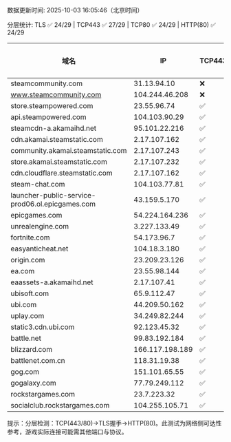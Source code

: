 数据更新时间: 2025-10-03 16:05:46（北京时间）

分层统计: TLS ✅ 24/29 | TCP443 ✅ 27/29 | TCP80 ✅ 24/29 | HTTP(80) ✅ 24/29

| 域名 | IP | TCP443 | TCP80 | TLS 握手 | HTTP(80) | 状态码 | 延迟(ms) |
|---|---|---|---|---|---|---|---|
| steamcommunity.com | 31.13.94.10 | ❌ | ❌ | ❌ | ❌ | - | 806.27 |
| www.steamcommunity.com | 104.244.46.208 | ❌ | ❌ | ❌ | ❌ | - | 805.3 |
| store.steampowered.com | 23.55.96.74 | ✅ | ❌ | ❌ | ❌ | - | 193.35 |
| api.steampowered.com | 104.103.90.29 | ✅ | ✅ | ✅ | ✅ | 404 | 614.43 |
| steamcdn-a.akamaihd.net | 95.101.22.216 | ✅ | ✅ | ✅ | ✅ | 200 | 437.84 |
| cdn.akamai.steamstatic.com | 2.17.107.162 | ✅ | ✅ | ✅ | ✅ | 200 | 531.79 |
| community.akamai.steamstatic.com | 2.17.107.243 | ✅ | ✅ | ✅ | ✅ | 403 | 339.17 |
| store.akamai.steamstatic.com | 2.17.107.232 | ✅ | ✅ | ✅ | ✅ | 403 | 359.17 |
| cdn.cloudflare.steamstatic.com | 2.17.107.162 | ✅ | ✅ | ✅ | ✅ | 200 | 317.15 |
| steam-chat.com | 104.103.77.81 | ✅ | ✅ | ✅ | ✅ | 302 | 508.73 |
| launcher-public-service-prod06.ol.epicgames.com | 43.159.5.170 | ✅ | ❌ | ✅ | ❌ | - | 802.12 |
| epicgames.com | 54.224.164.236 | ✅ | ✅ | ✅ | ✅ | 301 | 470.4 |
| unrealengine.com | 3.227.133.49 | ✅ | ✅ | ✅ | ✅ | 301 | 484.57 |
| fortnite.com | 54.173.96.7 | ✅ | ✅ | ✅ | ✅ | 301 | 484.74 |
| easyanticheat.net | 104.18.3.180 | ✅ | ✅ | ✅ | ✅ | 301 | 414.88 |
| origin.com | 23.209.23.126 | ✅ | ✅ | ✅ | ✅ | 301 | 332.88 |
| ea.com | 23.55.98.144 | ✅ | ✅ | ✅ | ✅ | 301 | 343.02 |
| eaassets-a.akamaihd.net | 2.17.107.41 | ✅ | ✅ | ✅ | ✅ | 404 | 570.76 |
| ubisoft.com | 65.9.112.47 | ✅ | ✅ | ❌ | ✅ | 301 | 602.42 |
| ubi.com | 44.209.50.162 | ✅ | ✅ | ✅ | ✅ | 301 | 475.75 |
| uplay.com | 34.249.82.244 | ✅ | ✅ | ✅ | ✅ | 301 | 431.89 |
| static3.cdn.ubi.com | 92.123.45.32 | ✅ | ✅ | ✅ | ✅ | 401 | 491.06 |
| battle.net | 99.83.192.184 | ✅ | ✅ | ❌ | ✅ | 301 | 214.7 |
| blizzard.com | 166.117.198.189 | ✅ | ❌ | ✅ | ❌ | - | 809.02 |
| battlenet.com.cn | 118.31.19.38 | ✅ | ✅ | ✅ | ✅ | 308 | 62.89 |
| gog.com | 151.101.65.55 | ✅ | ✅ | ✅ | ✅ | 301 | 211.13 |
| gogalaxy.com | 77.79.249.112 | ✅ | ✅ | ✅ | ✅ | 301 | 588.6 |
| rockstargames.com | 23.7.223.32 | ✅ | ✅ | ✅ | ✅ | 301 | 545.09 |
| socialclub.rockstargames.com | 104.255.105.71 | ✅ | ✅ | ✅ | ✅ | 301 | 480.32 |

提示：分层检测：TCP(443/80)→TLS握手→HTTP(80)。此测试为网络侧可达性参考，游戏实际连接可能需其他端口与协议。
